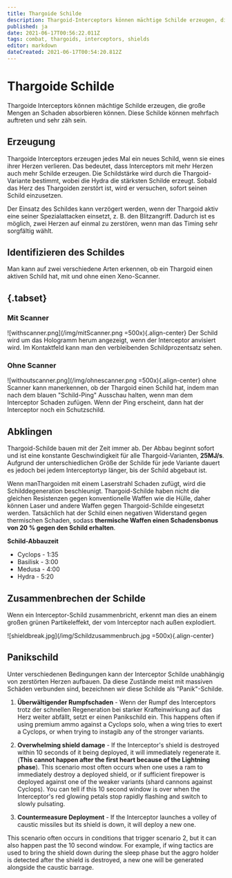 ```yaml
---
title: Thargoide Schilde
description: Thargoid-Interceptors können mächtige Schilde erzeugen, die grosse Mengen an Schaden absorbieren können. Diese Schilde können mehrfach auftreten und sehr zäh sein.
published: ja
date: 2021-06-17T00:56:22.011Z
tags: combat, thargoids, interceptors, shields
editor: markdown
dateCreated: 2021-06-17T00:54:20.812Z
---
```


# Thargoide Schilde
Thargoide Interceptors können mächtige Schilde erzeugen, die große Mengen an Schaden absorbieren können. Diese Schilde können mehrfach auftreten und sehr zäh sein.

## Erzeugung
Thargoide Interceptors erzeugen jedes Mal ein neues Schild, wenn sie eines ihrer Herzen verlieren. Das bedeutet, dass Interceptors mit mehr Herzen auch mehr Schilde erzeugen. Die Schildstärke wird durch die Thargoid-Variante bestimmt, wobei die Hydra die stärksten Schilde erzeugt. Sobald das Herz des Thargoiden zerstört ist, wird er versuchen, sofort seinen Schild einzusetzen.

Der Einsatz des Schildes kann verzögert werden, wenn der Thargoid aktiv eine seiner Spezialattacken einsetzt, z. B. den Blitzangriff. Dadurch ist es möglich, zwei Herzen auf einmal zu zerstören, wenn man das Timing sehr sorgfältig wählt.

## Identifizieren des Schildes
Man kann auf zwei verschiedene Arten erkennen, ob ein Thargoid einen aktiven Schild hat, mit und ohne einen Xeno-Scanner.

## {.tabset}
### Mit Scanner
!\[withscanner.png\](/img/mitScanner.png =500x){.align-center} Der Schild wird um das Hologramm herum angezeigt, wenn der Interceptor anvisiert wird. Im Kontaktfeld kann man den verbleibenden Schildprozentsatz sehen.

### Ohne Scanner
!\[withoutscanner.png\](/img/ohnescanner.png =500x){.align-center} ohne Scanner kann manerkennen, ob der Thargoid einen Schild hat, indem man nach dem blauen "Schild-Ping" Ausschau halten, wenn man dem Interceptor Schaden zufügen. Wenn der Ping erscheint, dann hat der Interceptor noch ein Schutzschild.

## Abklingen
Thargoid-Schilde bauen mit der Zeit immer ab. Der Abbau beginnt sofort und ist eine konstante Geschwindigkeit für alle Thargoid-Varianten, **25MJ/s**. Aufgrund der unterschiedlichen Größe der Schilde für jede Variante dauert es jedoch bei jedem Interceptortyp länger, bis der Schild abgebaut ist.

Wenn manThargoiden mit einem Laserstrahl Schaden zufügt, wird die Schilddegeneration beschleunigt. Thargoid-Schilde haben nicht die gleichen Resistenzen gegen konventionelle Waffen wie die Hülle, daher können Laser und andere Waffen gegen Thargoid-Schilde eingesetzt werden. Tatsächlich hat der Schild einen negativen Widerstand gegen thermischen Schaden, sodass **thermische Waffen einen Schadensbonus von 20 % gegen den Schild erhalten**.

**Schild-Abbauzeit**
- Cyclops - 1:35
- Basilisk - 3:00
- Medusa - 4:00
- Hydra - 5:20

## Zusammenbrechen der Schilde
Wenn ein Interceptor-Schild zusammenbricht, erkennt man dies an einem großen grünen Partikeleffekt, der vom Interceptor nach außen explodiert.

!\[shieldbreak.jpg\](/img/Schildzusammenbruch.jpg =500x){.align-center}

## Panikschild
Unter verschiedenen Bedingungen kann der Interceptor Schilde unabhängig von zerstörten Herzen aufbauen. Da diese Zustände meist mit massiven Schäden verbunden sind, bezeichnen wir diese Schilde als "Panik"-Schilde.

1. **Überwältigender Rumpfschaden** - Wenn der Rumpf des Interceptors trotz der schnellen Regeneration bei starker Krafteinwirkung auf das Herz weiter abfällt, setzt er einen Panikschild ein. This happens often if using premium ammo against a Cyclops solo, when a wing tries to exert a Cyclops, or when trying to instagib any of the stronger variants.

2. **Overwhelming shield damage** - If the Interceptor's shield is destroyed within 10 seconds of it being deployed, it will immediately regenerate it. (**This cannot happen after the first heart because of the Lightning phase**). This scenario most often occurs when one uses a ram to immediately destroy a deployed shield, or if sufficient firepower is deployed against one of the weaker variants (shard cannons against Cyclops). You can tell if this 10 second window is over when the Interceptor's red glowing petals stop rapidly flashing and switch to slowly pulsating.

3. **Countermeasure Deployment** - If the Interceptor launches a volley of caustic missiles but its shield is down, it will deploy a new one.

This scenario often occurs in conditions that trigger scenario 2, but it can also happen past the 10 second window. For example, if wing tactics are used to bring the shield down during the sleep phase  but the aggro holder is detected after the shield is destroyed, a new one will be generated alongside the caustic barrage.
